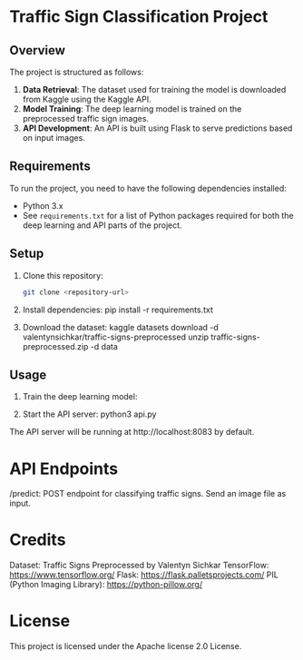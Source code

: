 # Traffic Sign Classification Project

## Overview

The project is structured as follows:

1. **Data Retrieval**: The dataset used for training the model is downloaded from Kaggle using the Kaggle API.
2. **Model Training**: The deep learning model is trained on the preprocessed traffic sign images.
3. **API Development**: An API is built using Flask to serve predictions based on input images.

## Requirements

To run the project, you need to have the following dependencies installed:

- Python 3.x
- See `requirements.txt` for a list of Python packages required for both the deep learning and API parts of the project.

## Setup

1. Clone this repository:

   ```bash
   git clone <repository-url>

2. Install dependencies:
   pip install -r requirements.txt

3. Download the dataset:
   kaggle datasets download -d valentynsichkar/traffic-signs-preprocessed
   unzip traffic-signs-preprocessed.zip -d data

## Usage

1. Train the deep learning model:

2. Start the API server:
   python3 api.py

The API server will be running at http://localhost:8083 by default.

# API Endpoints
   /predict: POST endpoint for classifying traffic signs. Send an image file as input.

# Credits

   Dataset: Traffic Signs Preprocessed by Valentyn Sichkar
   TensorFlow: https://www.tensorflow.org/
   Flask: https://flask.palletsprojects.com/
   PIL (Python Imaging Library): https://python-pillow.org/

# License

 This project is licensed under the Apache license 2.0 License.

